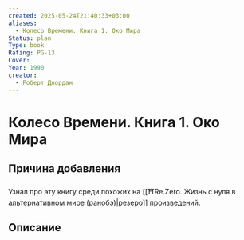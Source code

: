 ```yaml
---
created: 2025-05-24T21:40:33+03:00
aliases:
  - Колесо Времени. Книга 1. Око Мира
Status: plan
Type: book
Rating: PG-13
Cover:
Year: 1990
creator:
  - Роберт Джордан
---
```


# Колесо Времени. Книга 1. Око Мира








## Причина добавления

Узнал про эту книгу среди похожих на [[⛩️Re.Zero. Жизнь с нуля в альтернативном мире (ранобэ)|резеро]] произведений.


## Описание


